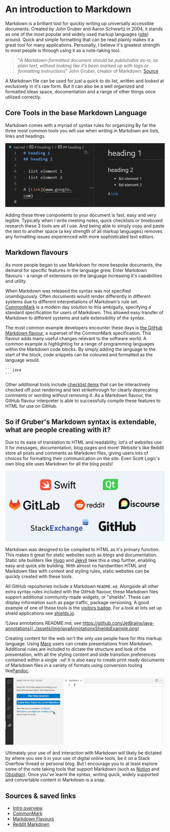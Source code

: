 # An introduction to Markdown
Markdown is a brilliant tool for quickly writing up universally accessible documents.
Created by John Gruber and Aaron Schwartz in 2004, it stands as one of the most popular and widely used markup languages
([site](https://en.wikipedia.org/wiki/Markup_language))
 around.
 Quick and simple formatting that can be read plainly makes it a great tool for many applications.
 Personally, I believe it's greatest strength to most people is through using it as a note-taking tool.

> "*A Markdown-formatted document should be publishable as-is, as plain text, without looking like it’s been marked up with tags or formatting instructions*"
John Gruber, creator of Markdown.
[Source](https://daringfireball.net/projects/markdown/syntax)

A Markdown file can be used for just a quick to do list, written and looked at exclusively in it's raw form.
But it can also be a well organized and formatted ideas space, documentation and a range of other things once utilized correctly.

## Core Tools in the base Markdown Language
Markdown comes with a myriad of syntax rules for organizing
By far the three most common tools you will use when writing in Markdown are lists, links and headings.

![Lists, links and headings](../assets/img/headingsListsLinks.png)

Adding these three components to your document is fast, easy and very legible.
Typically when I write meeting notes, quick checklists or timeboxed research these 3 tools are all I use.
And being able to simply copy and paste the text to another space (a key strength of all markup languages) removes any formatting issues experienced with more sophisticated text editors.

## Markdown flavours

As more people began to use Markdown for more bespoke documents, the demand for specific features in the language grew. Enter Markdown flavours - a range of extensions on the language increasing it's capabilities and utility.

When Markdown was released the syntax was not specified unambiguously. Often documents would render differently in different systems due to different interpretations of Markdown's rule set. [CommonMark](https://commonmark.org/) is a modern day solution to this ambiguity, specifying a standard specification for users of Markdown. This allowed easy transfer of Markdown to different systems and safe extensibility of the syntax.

 The most common example developers encounter these days is [the GitHub Markdown flavour](https://github.github.com/gfm/), a superset of the CommonMark specification. This flavour adds many useful changes relevant to the software world. A common example is highlighting for a range of programming languages within the Markdown code blocks. By simply adding the language to the start of the block, code snippets can be coloured and formatted as the language would.

````
```java
```
````

Other additional tools include [checklist items](https://github.github.com/gfm/#task-list-items-extension-) that can be interactively checked off post rendering and text strikethrough for clearly deprecating comments or wording without removing it. As a Markdown flavour, the GitHub flavour interpreter is able to successfully compile these features to HTML for use on GitHub.

## So if Gruber's Markdown syntax is extendable, what are people creating with it?

Due to its ease of translation to HTML and readability, lot's of websites use it for messages, documentation, blog pages and more! Website's like Reddit store all posts and comments as Markdown files, giving users lots of choices for formatting their communication on the site. Even Scott Logic's own blog site uses Markdown for all the blog posts!

![Sites that use Markdown](../assets/img/sitesThatUseMarkdown.png)

Markdown was designed to be compiled to HTML as it's primary function. This makes it great for static websites such as blogs and documentation. Static site builders like [Hugo](https://gohugo.io/) and [Jekyll](https://jekyllrb.com/) take this a step further, enabling easy and quick site building. With almost no handwritten HTML and Markdown files with content and styling rules, static websites can be quickly created with these tools.

All GitHub repositories include a Markdown `README.md`. Alongside all other extra syntax rules included with the GitHub flavour, these Markdown files support additional community-made widgets, or "shields". These can display information such as page traffic, package versioning. A good example of one of these tools is the [visitors badge](https://www.visitorbadge.io/). For a look at lots set up shield applications see [shields.io](https://shields.io/).

![Java annotations README.md, see https://github.com/JetBrains/java-annotations](../assets/img/javaAnnotationsShieldsExample.png)

Creating content for the web isn't the only use people have for this markup language. Using [Marp](https://github.com/marp-team/marp) users can create presentations from Markdown. Additional rules are included to dictate the structure and look of the presentation, with all the styling content and slide transition preferences contained within a single `.md`! It is also easy to create print ready documents of Markdown files in a variety of formats using conversion tooling like[Pandoc](https://pandoc.org/).

![Marp slide creation](../assets/gif/marp-example-slide-deck.gif)

Ultimately your use of and interaction with Markdown will likely be dictated by where you see it in your use of digital online tools, be it on a Stack Overflow thread or personal blog. But I encourage you to at least explore some of the note taking tools that support Markdown (such as [Notion](https://www.notion.so/) and [Obsidian](https://obsidian.md/)). Once you've learnt the syntax, writing quick, widely supported and convertable content in Markdown is a snap.

## Sources & saved links
- [Intro overview](https://document360.com/blog/introductory-guide-to-markdown-for-documentation-writers/#:~:text=Some%20of%20the%20many%20uses,and%20StackExchange%2C%20among%20many%20others.)
- [CommonMark](https://commonmark.org/)
- [Markdown Flavours](https://github.com/commonmark/commonmark-spec/wiki/markdown-flavors)
- [Reddit Markdown](https://www.reddit.com/wiki/markdown/)
